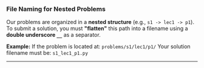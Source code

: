 
### File Naming for Nested Problems

Our problems are organized in a **nested structure** (e.g., `s1 -> lec1 -> p1`). To submit a solution, you must **"flatten"** this path into a filename using a **double underscore `__`** as a separator.

**Example:**
If the problem is located at:
`problems/s1/lec1/p1/`
Your solution filename must be:
`s1_lec1_p1.py`

---
